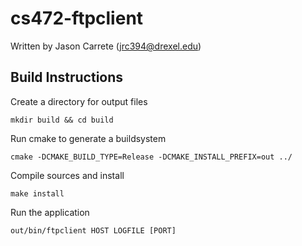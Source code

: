 cs472-ftpclient
===============
Written by Jason Carrete (jrc394@drexel.edu)

Build Instructions
------------------
Create a directory for output files

    mkdir build && cd build

Run cmake to generate a buildsystem

    cmake -DCMAKE_BUILD_TYPE=Release -DCMAKE_INSTALL_PREFIX=out ../

Compile sources and install

    make install

Run the application

    out/bin/ftpclient HOST LOGFILE [PORT]
